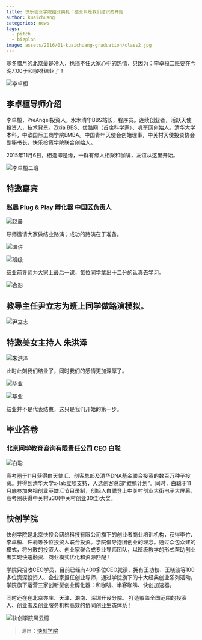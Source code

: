 ```yaml
---
title: 快乐创业学院结业典礼：结业只是我们结识的开始
author: kuaichuang
categories: news
tags:
  - pitch
  - bizplan
image: assets/2016/01-kuaichuang-graduation/class2.jpg
---
```


寒冬腊月的北京最是冷人，也挡不住大家心中的热情，只因为：李卓桓二班要在今晚7:00于和咖啡结业了！

![李卓桓](/assets/2016/01-kuaichuang-graduation/huan.jpg)

## 李卓桓导师介绍

李卓桓，PreAngel投资人，水木清华BBS站长，程序员。连续创业者，活跃天使投资人，技术背景。Zixia BBS、优酷网（首席科学家）、叽歪网创始人。清华大学本科，中欧国际工商学院EMBA。中国青年天使会创始理事，中关村天使投资协会副秘书长，快乐投资学院联合创始人。

2015年11月6日，相逢即是缘，一群有缘人相聚和咖啡，友谊从这里开始。

![李卓桓二班](/assets/2016/01-kuaichuang-graduation/group.jpg)

## 特邀嘉宾

### 赵晨 Plug & Play 孵化器 中国区负责人

![赵晨](/assets/2016/01-kuaichuang-graduation/chen.jpg)

导师邀请大家做结业路演；成功的路演在于准备。

![演讲](/assets/2016/01-kuaichuang-graduation/two.jpg)

![班级](/assets/2016/01-kuaichuang-graduation/class.jpg)

结业前导师为大家上最后一课，每位同学拿出十二分的认真去学习。

![合影](/assets/2016/01-kuaichuang-graduation/college.jpg)

## 教导主任尹立志为班上同学做路演模拟。

![尹立志](/assets/2016/01-kuaichuang-graduation/lizhi.jpg)

## 特邀美女主持人 朱洪泽

![朱洪泽](/assets/2016/01-kuaichuang-graduation/hongze.jpg)

此时此刻我们结业了，同时我们的感情更加深厚了。

![毕业](/assets/2016/01-kuaichuang-graduation/graduate-college.jpg)

![毕业](/assets/2016/01-kuaichuang-graduation/graduate-college2.jpg)

结业并不是代表结束，这只是我们开始的第一步。

## 毕业答卷

### 北京问学教育咨询有限责任公司 CEO 白聪

![白聪](/assets/2016/01-kuaichuang-graduation/baicong.jpg)

高考圈于11月获得由天使汇、创客总部及清华DNA基金联合投资的数百万种子投资。并得到清华大学x-lab立项支持，入选创客总部“鲲鹏计划”。同时，白聪于11月底参加央视创业英雄汇节目录制，创始人白聪登上中关村创业大街电子大屏幕，高考圈获得中关村u30(中关村创业30佳)大奖。

## 快创学院

快创学院是北京快投会网络科技有限公司旗下的创业者商业培训机构，获得李竹、李卓桓、许莉等多位投资人联合投资。学院倡导抱团创业的理念。通过众包众建的模式，将分散的投资人、创业家聚合成专业导师团队，以班级教学的形式帮助创业者实现快速融资、商业模式优化和资源匹配！

学院只招收CEO学员，目前已经有400多位CEO就读，拥有王功权、王晓波等100多位资深投资人、企业家担任创业导师，通过学院旗下的十大经典创业系列活动，学院旗下运营三家创新型创业孵化器：和咖啡、半客咖啡、快创加速器。

同时还在在北京亦庄、天津、湖南、深圳开设分院。 打造覆盖全国范围的投资人、创业者及创业服务机构高效的协同创业生态体系！

![快创学院风云榜](/assets/2016/01-kuaichuang-graduation/raising.jpg)

> 源自：[快创学院](https://mp.weixin.qq.com/s?__biz=MzA5NjQ5NjU4NQ==&mid=402438369&idx=1&sn=74c91d3029b83f3fab28d985bf93df6b)
